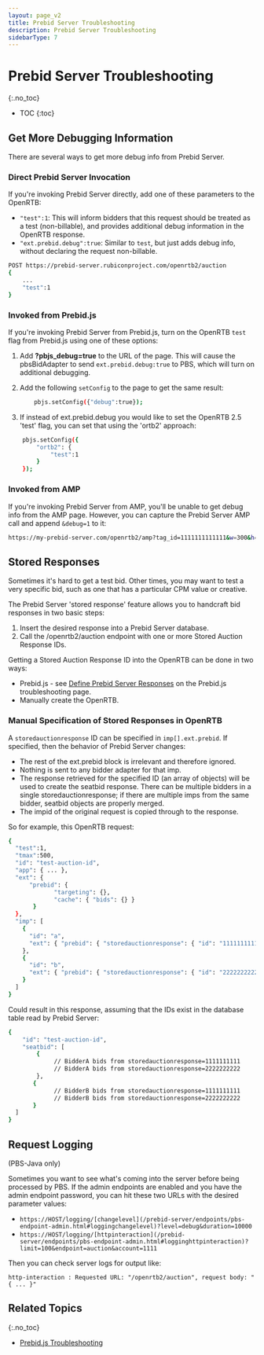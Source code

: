 ```yaml
---
layout: page_v2
title: Prebid Server Troubleshooting
description: Prebid Server Troubleshooting
sidebarType: 7
---
```


# Prebid Server Troubleshooting

{:.no_toc}

- TOC
{:toc}

## Get More Debugging Information

There are several ways to get more debug info from Prebid Server.

### Direct Prebid Server Invocation

If you're invoking Prebid Server directly, add one of these parameters to the OpenRTB:

- `"test":1`: This will inform bidders that this request should be treated as a test (non-billable), and provides additional debug information in the OpenRTB response.
- `"ext.prebid.debug":true`: Similar to `test`, but just adds debug info, without declaring the request non-billable.

```bash
POST https://prebid-server.rubiconproject.com/openrtb2/auction
{
    ...
    "test":1
}
```

### Invoked from Prebid.js

If you're invoking Prebid Server from Prebid.js, turn on the OpenRTB `test` flag from Prebid.js using one of these options:

1) Add **?pbjs_debug=true** to the URL of the page. This will cause the pbsBidAdapter to send `ext.prebid.debug:true` to PBS, which will turn on additional debugging.

2) Add the following `setConfig` to the page to get the same result:

    ```bash
        pbjs.setConfig({"debug":true});
    ```

3) If instead of ext.prebid.debug you would like to set the OpenRTB 2.5 'test' flag, you can set that using the 'ortb2' approach:

```bash
    pbjs.setConfig({
        "ortb2": {
            "test":1
        }
    });
```

### Invoked from AMP

If you're invoking Prebid Server from AMP, you'll be unable to get debug info from the AMP page. However, you can capture the Prebid Server AMP call and append `&debug=1` to it:

```bash
https://my-prebid-server.com/openrtb2/amp?tag_id=1111111111111&w=300&h=50&...&debug=1
```

## Stored Responses

Sometimes it's hard to get a test bid. Other times, you may want to test a
very specific bid, such as one that has a particular CPM value or
creative.

The Prebid Server 'stored response' feature allows you to handcraft bid responses in two basic steps:

1. Insert the desired response into a Prebid Server database.
2. Call the /openrtb2/auction endpoint with one or more Stored Auction Response IDs.

Getting a Stored Auction Response ID into the OpenRTB can be done in two ways:

- Prebid.js - see [Define Prebid Server Responses](/troubleshooting/troubleshooting-guide.html#pbs-stored-responses) on the Prebid.js troubleshooting page.
- Manually create the OpenRTB.

### Manual Specification of Stored Responses in OpenRTB

A `storedauctionresponse` ID can be specified in `imp[].ext.prebid`. If specified, then the behavior of Prebid Server changes:

- The rest of the ext.prebid block is irrelevant and therefore ignored.
- Nothing is sent to any bidder adapter for that imp.
- The response retrieved for the specified ID (an array of objects) will be used to create the seatbid response. There can be multiple bidders in a single storedauctionresponse; if there are multiple imps from the same bidder, seatbid objects are properly merged.
- The impid of the original request is copied through to the response.

So for example, this OpenRTB request:

```bash
{
  "test":1,
  "tmax":500,
  "id": "test-auction-id",
  "app": { ... },
  "ext": {
      "prebid": {
             "targeting": {},
             "cache": { "bids": {} }
       }
  },
  "imp": [
    {
      "id": "a",
      "ext": { "prebid": { "storedauctionresponse": { "id": "1111111111" } } }
    },
    {
      "id": "b",
      "ext": { "prebid": { "storedauctionresponse": { "id": "2222222222" } } }
    }
  ]
}
```

Could result in this response, assuming that the IDs exist in the database table read by Prebid Server:

```bash
{
    "id": "test-auction-id",
    "seatbid": [
        {
             // BidderA bids from storedauctionresponse=1111111111
             // BidderA bids from storedauctionresponse=2222222222
        },
       {
             // BidderB bids from storedauctionresponse=1111111111
             // BidderB bids from storedauctionresponse=2222222222
       }
  ]
}
```

## Request Logging

(PBS-Java only)

Sometimes you want to see what's coming into the server before being processed by PBS.
If the admin endpoints are enabled and you have the admin endpoint password, you can
hit these two URLs with the desired parameter values:

- `https://HOST/logging/[changelevel](/prebid-server/endpoints/pbs-endpoint-admin.html#loggingchangelevel)?level=debug&duration=10000`
- `https://HOST/logging/[httpinteraction](/prebid-server/endpoints/pbs-endpoint-admin.html#logginghttpinteraction)?limit=100&endpoint=auction&account=1111`

Then you can check server logs for output like:

```text
http-interaction : Requested URL: "/openrtb2/auction", request body: "{ ... }"
```

## Related Topics

{:.no_toc}

- [Prebid.js Troubleshooting](/troubleshooting/troubleshooting-guide.html)
